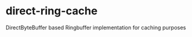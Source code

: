 direct-ring-cache
=================

DirectByteBuffer based Ringbuffer implementation for caching purposes
